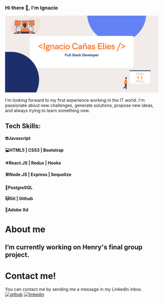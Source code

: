 ### Hi there 👋, I'm Ignacio
![](https://github.com/IgnaC02/IgnaC02/blob/main/Banner%20Github.png?raw=true)

I'm looking forward to my first experience working in the IT world.
I'm passionate about new challenges, generate solutions, propose new ideas, and always trying to learn something new.

## Tech Skills: 
#### 🤓Javascript 
#### 💻HTML5 | CSS3 | Bootstrap 
#### ⚛️React.JS | Redux | Hooks 
#### 🛠Node.JS | Express | Sequelize 
#### 📶PostgreSQL 
#### 🐱Git | Github 
#### 📝Adobe Xd

# About me
## I’m currently working on Henry's final group project. 

# Contact me!
You can contact me by sending me a message in my LinkedIn inbox.
[<img src='https://user-images.githubusercontent.com/63696926/134504937-351d5fde-72e9-4b67-a01e-e5ecf8d69aef.png' alt='github' height='40'>](https://github.com/IgnaC02)  [<img src='https://user-images.githubusercontent.com/63696926/134504614-b8a2864f-4b83-4728-8880-5f6545037eff.png' alt='linkedin' height='40'>](https://www.linkedin.com/in/ignacio-cañas-elies-dev/)  




